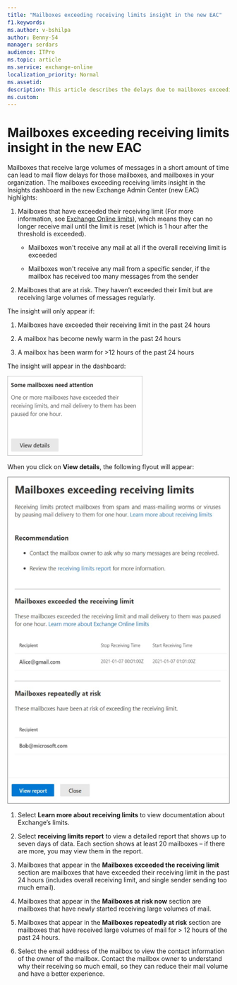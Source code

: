 ```yaml
---
title: "Mailboxes exceeding receiving limits insight in the new EAC"
f1.keywords:
ms.author: v-bshilpa
author: Benny-54
manager: serdars
audience: ITPro
ms.topic: article
ms.service: exchange-online
localization_priority: Normal
ms.assetid:
description: This article describes the delays due to mailboxes exceeding their limits.
ms.custom:
---
```


# Mailboxes exceeding receiving limits insight in the new EAC

Mailboxes that receive large volumes of messages in a short amount of time can lead to mail flow delays for those mailboxes, and mailboxes in your organization. 
The mailboxes exceeding receiving limits insight in the Insights dashboard in the new Exchange Admin Center (new EAC) highlights:

1. Mailboxes that have exceeded their receiving limit (For more information, see [Exchange Online limits](/office365/servicedescriptions/exchange-online-service-description/exchange-online-limits#receiving-and-sending-limits)), which means they can no longer receive mail until the limit is reset (which is 1 hour after the threshold is exceeded).

   - Mailboxes won't receive any mail at all if the overall receiving limit is exceeded
   
   - Mailboxes won't receive any mail from a specific sender, if the mailbox has received too many messages from the sender
   
2. Mailboxes that are at risk. They haven’t exceeded their limit but are receiving large volumes of messages regularly. 

The insight will only appear if:

1. Mailboxes have exceeded their receiving limit in the past 24 hours 

2. A mailbox has become newly warm in the past 24 hours

3. A mailbox has been warm for >12 hours of the past 24 hours

The insight will appear in the dashboard: 

 ![Insight](../../media/mailbox-exceeding-insight.png)

When you click on **View details**, the following flyout will appear:

 ![Detailed insight](../../media/mailboxes-exceeding-limit-insight.png)

1. Select **Learn more about receiving limits** to view documentation about Exchange’s limits. 

2. Select **receiving limits report** to view a detailed report that shows up to seven days of data. Each section shows at least 20 mailboxes – if there are more, you may view them in the report. 

3. Mailboxes that appear in the **Mailboxes exceeded the receiving limit** section are mailboxes that have exceeded their receiving limit in the past 24 hours (includes overall receiving limit, and single sender sending too much email).

4. Mailboxes that appear in the **Mailboxes at risk now** section are mailboxes that have newly started receiving large volumes of mail. 

5. Mailboxes that appear in the **Mailboxes repeatedly at risk** section are mailboxes that have received large volumes of mail for > 12 hours of the past 24 hours.  

6. Select the email address of the mailbox to view the contact information of the owner of the mailbox. Contact the mailbox owner to understand why their receiving so much email, so they can reduce their mail volume and have a better experience.
